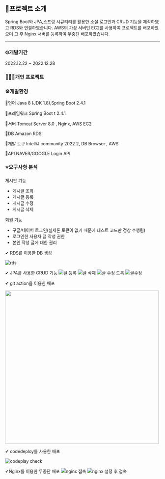 ## 📃프로젝트 소개
Spring Boot와 JPA,스프링 시큐티리를 활용한 소셜 로그인과 CRUD 기능을 제작하였고 RDS와 연결하였습니다.  AWS의 가상 서버인 EC2를 사용하여 프로젝트를 배포하였으며 그 후 Nginx 서버를 등록하여 무중단 배포하였습니다.
***

### ⏲개발기간
2022.12.22 ~ 2022.12.28

### 🧑‍🤝‍🧑개인 프로젝트

### ⚙개발환경
🔹언어 Java 8 (JDK 1.8),Spring Boot 2.4.1

🔹프레임워크 Spring Boot t 2.4.1

🔹서버 Tomcat Server 8.0 , Nginx, AWS EC2

🔹DB	Amazon RDS

🔹개발 도구 IntelliJ community 2022.2, DB Browser , AWS

🔹API NAVER/GOOGLE Login API

### ⭐요구사항 분석

게시판 기능

- 게시글 조회
- 게시글 등록
- 게시글 수정
- 게시글 삭제

회원 기능

- 구글/네이버 로그인(실제론 토큰이 없기 때문에 테스트 코드만 정상 수행됨)
- 로그인한 사용자 글 작성 권한
- 본인 작성 글에 대한 권리

✔ RDS를 이용한 DB 생성

![rds](https://user-images.githubusercontent.com/103393439/209842368-281008a3-1088-4575-a3ce-a65d4436f795.jpg)

✔ JPA를 사용한 CRUD 기능
![글 등록](https://user-images.githubusercontent.com/103393439/209836164-84bb3edc-a7f0-421f-ab95-62ff3d02c39a.jpg)
![글 삭제](https://user-images.githubusercontent.com/103393439/209836174-894ddf61-d7ae-4af4-8c89-c07393f08d43.jpg)
![글 수정 드록](https://user-images.githubusercontent.com/103393439/209836184-abdce7e2-3a41-4940-a2b6-62efa00bfdc8.jpg)
![글수정](https://user-images.githubusercontent.com/103393439/209836194-fb93274e-782f-4841-b630-7bc4d24944a6.jpg)


✔ git action을 이용한 배포

<img src="https://user-images.githubusercontent.com/103393439/209840128-dd687e71-d61d-4c1d-ad8d-a3b019627b38.jpg" width="500" />

✔ codedeploy를 사용한 배포 

![codeplay check](https://user-images.githubusercontent.com/103393439/209846951-ac9b80f3-1a24-4792-80d4-437f3ed1bcc1.jpg)

✔Nginx를 이용한 무중단 배포
![nginx 접속](https://user-images.githubusercontent.com/103393439/209839963-c42c8ad1-d0dd-4392-a9fb-42aceeb68c88.jpg)
![nginx 설정 후 접속](https://user-images.githubusercontent.com/103393439/209840066-172287c2-ff54-4990-9863-558e64cfcaf2.jpg)

